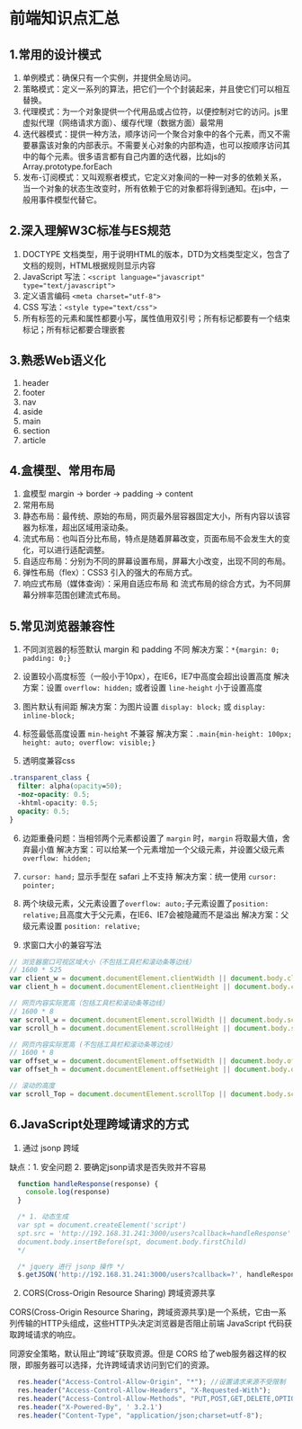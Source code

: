 # 前端知识点汇总

## 1.常用的设计模式

1. 单例模式：确保只有一个实例，并提供全局访问。
2. 策略模式：定义一系列的算法，把它们一个个封装起来，并且使它们可以相互替换。
3. 代理模式：为一个对象提供一个代用品或占位符，以便控制对它的访问。js里虚拟代理（网络请求方面）、缓存代理（数据方面）最常用
4. 迭代器模式：提供一种方法，顺序访问一个聚合对象中的各个元素，而又不需要暴露该对象的内部表示。不需要关心对象的内部构造，也可以按顺序访问其中的每个元素。很多语言都有自己内置的迭代器，比如js的Array.prototype.forEach
5. 发布-订阅模式：又叫观察者模式，它定义对象间的一种一对多的依赖关系，当一个对象的状态生改变时，所有依赖于它的对象都将得到通知。在js中，一般用事件模型代替它。

## 2.深入理解W3C标准与ES规范

1. DOCTYPE 文档类型，用于说明HTML的版本，DTD为文档类型定义，包含了文档的规则，HTML根据规则显示内容
2. JavaScript 写法：`<script language="javascript" type="text/javascript">`
3. 定义语言编码 `<meta charset="utf-8">`
4. CSS 写法：`<style type="text/css">`
5. 所有标签的元素和属性都要小写，属性值用双引号；所有标记都要有一个结束标记；所有标记都要合理嵌套

## 3.熟悉Web语义化

1. header
2. footer
3. nav
4. aside
5. main
6. section
7. article

## 4.盒模型、常用布局

1. 盒模型 margin -> border -> padding -> content
2. 常用布局
  1. 静态布局：最传统、原始的布局，网页最外层容器固定大小，所有内容以该容器为标准，超出区域用滚动条。
  2. 流式布局：也叫百分比布局，特点是随着屏幕改变，页面布局不会发生大的变化，可以进行适配调整。
  3. 自适应布局：分别为不同的屏幕设置布局，屏幕大小改变，出现不同的布局。
  4. 弹性布局（flex）：CSS3 引入的强大的布局方式。
  5. 响应式布局（媒体查询）：采用自适应布局 和 流式布局的综合方式，为不同屏幕分辨率范围创建流式布局。

## 5.常见浏览器兼容性

1. 不同浏览器的标签默认 margin 和 padding 不同
解决方案：`*{margin: 0; padding: 0;}`

2. 设置较小高度标签（一般小于10px），在IE6，IE7中高度会超出设置高度
解决方案：设置 `overflow: hidden;` 或者设置 `line-height` 小于设置高度

3. 图片默认有间距
解决方案：为图片设置 `display: block;` 或 `display: inline-block;`

4. 标签最低高度设置 `min-height` 不兼容
解决方案：`.main{min-height: 100px; height: auto; overflow: visible;}`

5. 透明度兼容css
```css
.transparent_class {
  filter: alpha(opacity=50);
  -moz-opacity: 0.5;
  -khtml-opacity: 0.5;
  opacity: 0.5;
}
```

6. 边距重叠问题：当相邻两个元素都设置了 `margin` 时，`margin` 将取最大值，舍弃最小值
解决方案：可以给某一个元素增加一个父级元素，并设置父级元素`overflow: hidden;`

7. `cursor: hand;` 显示手型在 safari 上不支持
解决方案：统一使用 `cursor: pointer;`

8. 两个块级元素，父元素设置了`overflow: auto;`子元素设置了`position: relative;`且高度大于父元素，在IE6、IE7会被隐藏而不是溢出
解决方案：父级元素设置 `position: relative;`

9. 求窗口大小的兼容写法
```javascript
// 浏览器窗口可视区域大小（不包括工具栏和滚动条等边线）
// 1600 * 525
var client_w = document.documentElement.clientWidth || document.body.clientWidth;
var client_h = document.documentElement.clientHeight || document.body.clientHeight;

// 网页内容实际宽高（包括工具栏和滚动条等边线）
// 1600 * 8
var scroll_w = document.documentElement.scrollWidth || document.body.scrollWidth;
var scroll_h = document.documentElement.scrollHeight || document.body.scrollHeight;

// 网页内容实际宽高 (不包括工具栏和滚动条等边线）
// 1600 * 8
var offset_w = document.documentElement.offsetWidth || document.body.offsetWidth;
var offset_h = document.documentElement.offsetHeight || document.body.offsetHeight;

// 滚动的高度
var scroll_Top = document.documentElement.scrollTop || document.body.scrollTop;
```

## 6.JavaScript处理跨域请求的方式

1. 通过 jsonp 跨域

缺点：1. 安全问题 2. 要确定jsonp请求是否失败并不容易

```javascript
  function handleResponse(response) {
    console.log(response)
  }

  /* 1. 动态生成
  var spt = document.createElement('script')
  spt.src = 'http://192.168.31.241:3000/users?callback=handleResponse'
  document.body.insertBefore(spt, document.body.firstChild)
  */

  /* jquery 进行 jsonp 操作 */
  $.getJSON('http://192.168.31.241:3000/users?callback=?', handleResponse)
```

2. CORS(Cross-Origin Resource Sharing) 跨域资源共享

CORS(Cross-Origin Resource Sharing，跨域资源共享)是一个系统，它由一系列传输的HTTP头组成，这些HTTP头决定浏览器是否阻止前端 JavaScript 代码获取跨域请求的响应。

同源安全策略，默认阻止“跨域”获取资源。但是 CORS 给了web服务器这样的权限，即服务器可以选择，允许跨域请求访问到它们的资源。

```javascript
  res.header("Access-Control-Allow-Origin", "*"); //设置请求来源不受限制
  res.header("Access-Control-Allow-Headers", "X-Requested-With");
  res.header("Access-Control-Allow-Methods", "PUT,POST,GET,DELETE,OPTIONS"); //请求方式
  res.header("X-Powered-By", ' 3.2.1')
  res.header("Content-Type", "application/json;charset=utf-8");
```